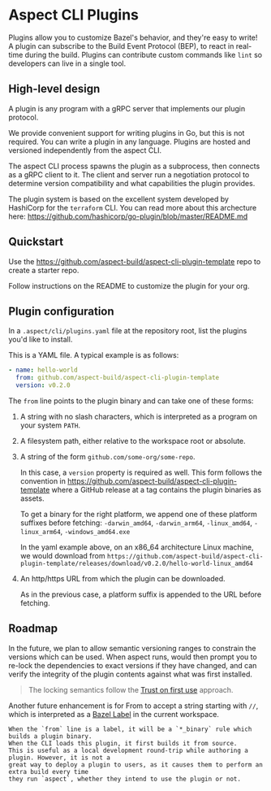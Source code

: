 # Aspect CLI Plugins

Plugins allow you to customize Bazel's behavior, and they're easy to write!
A plugin can subscribe to the Build Event Protocol (BEP), to react in real-time during the build.
Plugins can contribute custom commands like `lint` so developers can live in a single tool.

## High-level design

A plugin is any program with a gRPC server that implements our plugin protocol.

We provide convenient support for writing plugins in Go, but this is not required.
You can write a plugin in any language.
Plugins are hosted and versioned independently from the aspect CLI.

The aspect CLI process spawns the plugin as a subprocess, then connects as a
gRPC client to it. The client and server run a negotiation protocol to determine
version compatibility and what capabilities the plugin provides.

The plugin system is based on the excellent system developed by HashiCorp for the `terraform` CLI.
You can read more about this archecture here:
<https://github.com/hashicorp/go-plugin/blob/master/README.md>

## Quickstart

Use the https://github.com/aspect-build/aspect-cli-plugin-template repo to create a starter repo.

Follow instructions on the README to customize the plugin for your org.

## Plugin configuration

In a `.aspect/cli/plugins.yaml` file at the repository root, list the plugins you'd like to install.

This is a YAML file. A typical example is as follows:

```yaml
- name: hello-world
  from: github.com/aspect-build/aspect-cli-plugin-template
  version: v0.2.0
```

The `from` line points to the plugin binary and can take one of these forms:

1. A string with no slash characters, which is interpreted as a program on your system `PATH`.
2. A filesystem path, either relative to the workspace root or absolute.
3. A string of the form `github.com/some-org/some-repo`.

    In this case, a `version` property is required as well.
    This form follows the convention in https://github.com/aspect-build/aspect-cli-plugin-template
    where a GitHub release at a tag contains the plugin binaries as assets.

    To get a binary for the right platform, we append one of these platform suffixes before fetching:
    `-darwin_amd64`, `-darwin_arm64`, `-linux_amd64`, `-linux_arm64`, `-windows_amd64.exe`

    In the yaml example above, on an x86_64 architecture Linux machine, we would download from
    `https://github.com/aspect-build/aspect-cli-plugin-template/releases/download/v0.2.0/hello-world-linux_amd64`

4. An http/https URL from which the plugin can be downloaded.

    As in the previous case, a platform suffix is appended to the URL before fetching.

## Roadmap

In the future, we plan to allow semantic versioning ranges to constrain the versions which can be used.
When aspect runs, would then prompt you to re-lock the dependencies to exact versions if they
have changed, and can verify the integrity of the plugin contents against what was first installed.

> The locking semantics follow the [Trust on first use] approach.

Another future enhancement is for From to accept a string starting with `//`, which is interpreted as a [Bazel Label] in the current workspace.

    When the `from` line is a label, it will be a `*_binary` rule which builds a plugin binary.
    When the CLI loads this plugin, it first builds it from source.
    This is useful as a local development round-trip while authoring a plugin. However, it is not a
    great way to deploy a plugin to users, as it causes them to perform an extra build every time
    they run `aspect`, whether they intend to use the plugin or not.

[trust on first use]: https://en.wikipedia.org/wiki/Trust_on_first_use
[bazel label]: https://bazel.build/concepts/labels
